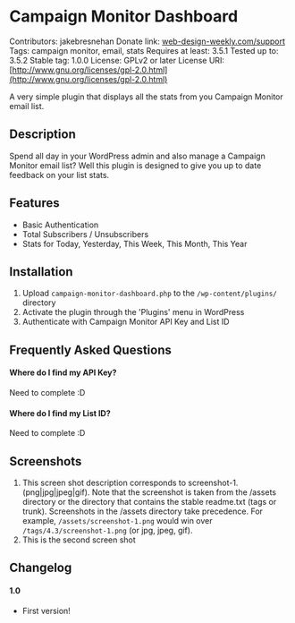 # Campaign Monitor Dashboard
Contributors: jakebresnehan
Donate link: [web-design-weekly.com/support](http://web-design-weekly.com/support)
Tags: campaign monitor, email, stats
Requires at least: 3.5.1
Tested up to: 3.5.2
Stable tag: 1.0.0
License: GPLv2 or later
License URI: [http://www.gnu.org/licenses/gpl-2.0.html](http://www.gnu.org/licenses/gpl-2.0.html)

A very simple plugin that displays all the stats from you Campaign Monitor email list.

## Description

Spend all day in your WordPress admin and also manage a Campaign Monitor email list? Well this plugin is designed to give you up to date feedback on your list stats.

## Features
* Basic Authentication
* Total Subscribers / Unsubscribers
* Stats for Today, Yesterday, This Week, This Month, This Year

## Installation

1. Upload `campaign-monitor-dashboard.php` to the `/wp-content/plugins/` directory
2. Activate the plugin through the 'Plugins' menu in WordPress
3. Authenticate with Campaign Monitor API Key and List ID

## Frequently Asked Questions

#### Where do I find my API Key?

Need to complete :D

#### Where do I find my List ID?

Need to complete :D

## Screenshots

1. This screen shot description corresponds to screenshot-1.(png|jpg|jpeg|gif). Note that the screenshot is taken from
the /assets directory or the directory that contains the stable readme.txt (tags or trunk). Screenshots in the /assets
directory take precedence. For example, `/assets/screenshot-1.png` would win over `/tags/4.3/screenshot-1.png`
(or jpg, jpeg, gif).
2. This is the second screen shot

## Changelog ##

#### 1.0
* First version!





